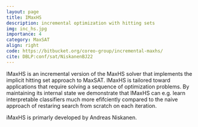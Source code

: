 ```yaml
---
layout: page
title: IMaxHS
description: incremental optimization with hitting sets
img: inc_hs.jpg
importance: 4
category: MaxSAT
align: right
code: https://bitbucket.org/coreo-group/incremental-maxhs/
cite: DBLP:conf/sat/NiskanenBJ22
---
```


IMaxHS is an incremental version of the MaxHS solver that implements the
implicit hitting set approach to MaxSAT.
IMaxHS is tailored toward applications that require solving a sequence of optimization problems. By maintaining
its internal state we demonstrate that IMaxHS can e.g. learn interpretable classifiers much more efifciently
compared to the naive approach of restaring search from scratch on each iteration.

iMaxHS is primarly developed by Andreas Niskanen.
